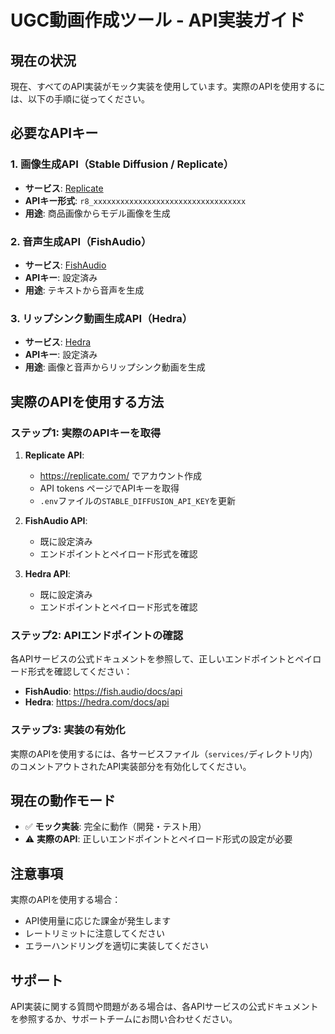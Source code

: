 # UGC動画作成ツール - API実装ガイド

## 現在の状況

現在、すべてのAPI実装がモック実装を使用しています。実際のAPIを使用するには、以下の手順に従ってください。

## 必要なAPIキー

### 1. 画像生成API（Stable Diffusion / Replicate）
- **サービス**: [Replicate](https://replicate.com/)
- **APIキー形式**: `r8_xxxxxxxxxxxxxxxxxxxxxxxxxxxxxxxxxx`
- **用途**: 商品画像からモデル画像を生成

### 2. 音声生成API（FishAudio）
- **サービス**: [FishAudio](https://fish.audio/)
- **APIキー**: 設定済み
- **用途**: テキストから音声を生成

### 3. リップシンク動画生成API（Hedra）
- **サービス**: [Hedra](https://hedra.com/)
- **APIキー**: 設定済み
- **用途**: 画像と音声からリップシンク動画を生成

## 実際のAPIを使用する方法

### ステップ1: 実際のAPIキーを取得

1. **Replicate API**:
   - https://replicate.com/ でアカウント作成
   - API tokens ページでAPIキーを取得
   - `.env`ファイルの`STABLE_DIFFUSION_API_KEY`を更新

2. **FishAudio API**:
   - 既に設定済み
   - エンドポイントとペイロード形式を確認

3. **Hedra API**:
   - 既に設定済み
   - エンドポイントとペイロード形式を確認

### ステップ2: APIエンドポイントの確認

各APIサービスの公式ドキュメントを参照して、正しいエンドポイントとペイロード形式を確認してください：

- **FishAudio**: https://fish.audio/docs/api
- **Hedra**: https://hedra.com/docs/api

### ステップ3: 実装の有効化

実際のAPIを使用するには、各サービスファイル（`services/`ディレクトリ内）のコメントアウトされたAPI実装部分を有効化してください。

## 現在の動作モード

- ✅ **モック実装**: 完全に動作（開発・テスト用）
- ⚠️ **実際のAPI**: 正しいエンドポイントとペイロード形式の設定が必要

## 注意事項

実際のAPIを使用する場合：
- API使用量に応じた課金が発生します
- レートリミットに注意してください
- エラーハンドリングを適切に実装してください

## サポート

API実装に関する質問や問題がある場合は、各APIサービスの公式ドキュメントを参照するか、サポートチームにお問い合わせください。



